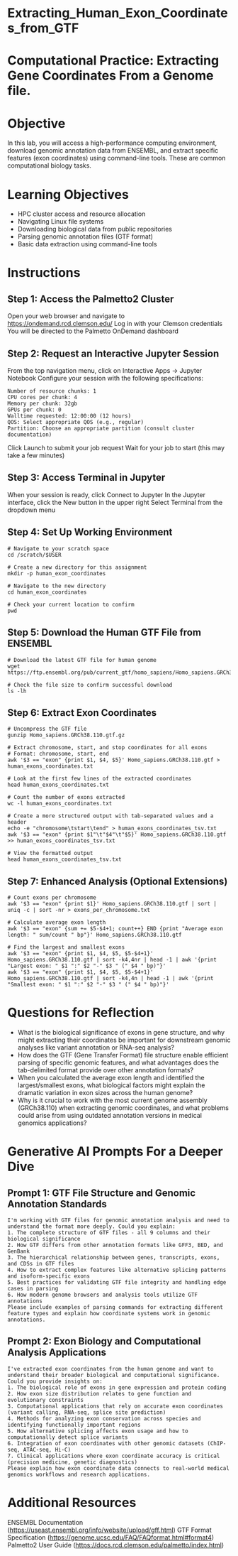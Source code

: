 # Extracting_Human_Exon_Coordinates_from_GTF

# Computational Practice: Extracting Gene Coordinates From a Genome file.

# Objective
In this lab, you will access a high-performance computing environment, download genomic annotation data from ENSEMBL, and extract specific features (exon coordinates) using command-line tools. These are common computational biology tasks.

# Learning Objectives
* HPC cluster access and resource allocation
* Navigating Linux file systems
* Downloading biological data from public repositories
* Parsing genomic annotation files (GTF format)
* Basic data extraction using command-line tools

# Instructions

## Step 1: Access the Palmetto2 Cluster
Open your web browser and navigate to https://ondemand.rcd.clemson.edu/
Log in with your Clemson credentials
You will be directed to the Palmetto OnDemand dashboard

## Step 2: Request an Interactive Jupyter Session
From the top navigation menu, click on Interactive Apps → Jupyter Notebook
Configure your session with the following specifications:
```
Number of resource chunks: 1
CPU cores per chunk: 4
Memory per chunk: 32gb
GPUs per chunk: 0
Walltime requested: 12:00:00 (12 hours)
QOS: Select appropriate QOS (e.g., regular)
Partition: Choose an appropriate partition (consult cluster documentation)
```
Click Launch to submit your job request
Wait for your job to start (this may take a few minutes)

## Step 3: Access Terminal in Jupyter
When your session is ready, click Connect to Jupyter
In the Jupyter interface, click the New button in the upper right
Select Terminal from the dropdown menu

## Step 4: Set Up Working Environment
```
# Navigate to your scratch space
cd /scratch/$USER

# Create a new directory for this assignment
mkdir -p human_exon_coordinates

# Navigate to the new directory
cd human_exon_coordinates

# Check your current location to confirm
pwd
```

## Step 5: Download the Human GTF File from ENSEMBL
```
# Download the latest GTF file for human genome 
wget https://ftp.ensembl.org/pub/current_gtf/homo_sapiens/Homo_sapiens.GRCh38.110.gtf.gz

# Check the file size to confirm successful download
ls -lh
```

## Step 6: Extract Exon Coordinates
```
# Uncompress the GTF file
gunzip Homo_sapiens.GRCh38.110.gtf.gz

# Extract chromosome, start, and stop coordinates for all exons
# Format: chromosome, start, end
awk '$3 == "exon" {print $1, $4, $5}' Homo_sapiens.GRCh38.110.gtf > human_exons_coordinates.txt

# Look at the first few lines of the extracted coordinates
head human_exons_coordinates.txt

# Count the number of exons extracted
wc -l human_exons_coordinates.txt

# Create a more structured output with tab-separated values and a header
echo -e "chromosome\tstart\tend" > human_exons_coordinates_tsv.txt
awk '$3 == "exon" {print $1"\t"$4"\t"$5}' Homo_sapiens.GRCh38.110.gtf >> human_exons_coordinates_tsv.txt

# View the formatted output
head human_exons_coordinates_tsv.txt
```

## Step 7: Enhanced Analysis (Optional Extensions)
```
# Count exons per chromosome
awk '$3 == "exon" {print $1}' Homo_sapiens.GRCh38.110.gtf | sort | uniq -c | sort -nr > exons_per_chromosome.txt

# Calculate average exon length
awk '$3 == "exon" {sum += $5-$4+1; count++} END {print "Average exon length: " sum/count " bp"}' Homo_sapiens.GRCh38.110.gtf

# Find the largest and smallest exons
awk '$3 == "exon" {print $1, $4, $5, $5-$4+1}' Homo_sapiens.GRCh38.110.gtf | sort -k4,4nr | head -1 | awk '{print "Largest exon: " $1 ":" $2 "-" $3 " (" $4 " bp)"}'
awk '$3 == "exon" {print $1, $4, $5, $5-$4+1}' Homo_sapiens.GRCh38.110.gtf | sort -k4,4n | head -1 | awk '{print "Smallest exon: " $1 ":" $2 "-" $3 " (" $4 " bp)"}'
```

# Questions for Reflection
* What is the biological significance of exons in gene structure, and why might extracting their coordinates be important for downstream genomic analyses like variant annotation or RNA-seq analysis?
* How does the GTF (Gene Transfer Format) file structure enable efficient parsing of specific genomic features, and what advantages does the tab-delimited format provide over other annotation formats?
* When you calculated the average exon length and identified the largest/smallest exons, what biological factors might explain the dramatic variation in exon sizes across the human genome?
* Why is it crucial to work with the most current genome assembly (GRCh38.110) when extracting genomic coordinates, and what problems could arise from using outdated annotation versions in medical genomics applications?

# Generative AI Prompts For a Deeper Dive

## Prompt 1: GTF File Structure and Genomic Annotation Standards
```
I'm working with GTF files for genomic annotation analysis and need to understand the format more deeply. Could you explain:
1. The complete structure of GTF files - all 9 columns and their biological significance
2. How GTF differs from other annotation formats like GFF3, BED, and GenBank
3. The hierarchical relationship between genes, transcripts, exons, and CDSs in GTF files
4. How to extract complex features like alternative splicing patterns and isoform-specific exons
5. Best practices for validating GTF file integrity and handling edge cases in parsing
6. How modern genome browsers and analysis tools utilize GTF annotations
Please include examples of parsing commands for extracting different feature types and explain how coordinate systems work in genomic annotations.
```
## Prompt 2: Exon Biology and Computational Analysis Applications
```
I've extracted exon coordinates from the human genome and want to understand their broader biological and computational significance. Could you provide insights on:
1. The biological role of exons in gene expression and protein coding
2. How exon size distribution relates to gene function and evolutionary constraints
3. Computational applications that rely on accurate exon coordinates (variant calling, RNA-seq, splice site prediction)
4. Methods for analyzing exon conservation across species and identifying functionally important regions
5. How alternative splicing affects exon usage and how to computationally detect splice variants
6. Integration of exon coordinates with other genomic datasets (ChIP-seq, ATAC-seq, Hi-C)
7. Clinical applications where exon coordinate accuracy is critical (precision medicine, genetic diagnostics)
Please explain how exon coordinate data connects to real-world medical genomics workflows and research applications.
```
# Additional Resources
ENSEMBL Documentation (https://useast.ensembl.org/info/website/upload/gff.html)
GTF Format Specification (https://genome.ucsc.edu/FAQ/FAQformat.html#format4)
Palmetto2 User Guide (https://docs.rcd.clemson.edu/palmetto/index.html)
